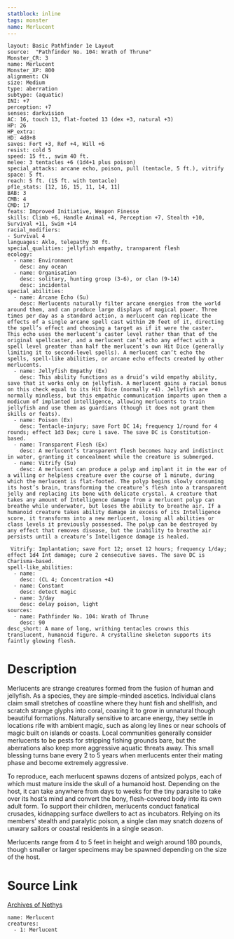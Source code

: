 ```yaml
---
statblock: inline
tags: monster
name: Merlucent
---
```

```statblock
layout: Basic Pathfinder 1e Layout
source:  "Pathfinder No. 104: Wrath of Thrune"
Monster_CR: 3
name: Merlucent
Monster_XP: 800
alignment: CN
size: Medium
type: aberration
subtype: (aquatic)
INI: +7
perception: +7
senses: darkvision
AC: 16, touch 13, flat-footed 13 (dex +3, natural +3)
HP: 26
HP_extra: 
HD: 4d8+8
saves: Fort +3, Ref +4, Will +6
resist: cold 5
speed: 15 ft., swim 40 ft.
melee: 3 tentacles +6 (1d4+1 plus poison)
special_attacks: arcane echo, poison, pull (tentacle, 5 ft.), vitrify
space: 5 ft.
reach: 5 ft. (15 ft. with tentacle)
pf1e_stats: [12, 16, 15, 11, 14, 11]
BAB: 3
CMB: 4
CMD: 17
feats: Improved Initiative, Weapon Finesse
skills: Climb +6, Handle Animal +4, Perception +7, Stealth +10, Survival +11, Swim +14
racial_modifiers:
- Survival 4
languages: Aklo, telepathy 30 ft.
special_qualities: jellyfish empathy, transparent flesh
ecology:
  - name: Environment
    desc: any ocean
  - name: Organisation
    desc: solitary, hunting group (3-6), or clan (9-14)
    desc: incidental
special_abilities:
  - name: Arcane Echo (Su)
    desc: Merlucents naturally filter arcane energies from the world around them, and can produce large displays of magical power. Three times per day as a standard action, a merlucent can replicate the effects of a single arcane spell cast within 20 feet of it, directing the spell’s effect and choosing a target as if it were the caster. This echo uses the merlucent’s caster level rather than that of the original spellcaster, and a merlucent can’t echo any effect with a spell level greater than half the merlucent’s own Hit Dice (generally limiting it to second-level spells). A merlucent can’t echo the spells, spell-like abilities, or arcane echo effects created by other merlucents.
  - name: Jellyfish Empathy (Ex)
    desc: This ability functions as a druid’s wild empathy ability, save that it works only on jellyfish. A merlucent gains a racial bonus on this check equal to its Hit Dice (normally +4). Jellyfish are normally mindless, but this empathic communication imparts upon them a modicum of implanted intelligence, allowing merlucents to train jellyfish and use them as guardians (though it does not grant them skills or feats).
  - name: Poison (Ex)
    desc: Tentacle-injury; save Fort DC 14; frequency 1/round for 4 rounds; effect 1d3 Dex; cure 1 save. The save DC is Constitution-based.
  - name: Transparent Flesh (Ex)
    desc: A merlucent’s transparent flesh becomes hazy and indistinct in water, granting it concealment while the creature is submerged.
  - name: Vitrify (Su)
    desc: A merlucent can produce a polyp and implant it in the ear of a willing or helpless creature over the course of 1 minute, during which the merlucent is flat-footed. The polyp begins slowly consuming its host’s brain, transforming the creature’s flesh into a transparent jelly and replacing its bone with delicate crystal. A creature that takes any amount of Intelligence damage from a merlucent polyp can breathe while underwater, but loses the ability to breathe air. If a humanoid creature takes ability damage in excess of its Intelligence score, it transforms into a new merlucent, losing all abilities or class levels it previously possessed. The polyp can be destroyed by any effect that removes disease, but the inability to breathe air persists until a creature’s Intelligence damage is healed.

 Vitrify: Implantation; save Fort 12; onset 12 hours; frequency 1/day; effect 1d4 Int damage; cure 2 consecutive saves. The save DC is Charisma-based.
spell-like_abilities:
  - name:
    desc: (CL 4; Concentration +4)
  - name: Constant
    desc: detect magic
  - name: 3/day
    desc: delay poison, light
sources:
  - name: Pathfinder No. 104: Wrath of Thrune
    desc: 90
desc_short: A mane of long, writhing tentacles crowns this translucent, humanoid figure. A crystalline skeleton supports its faintly glowing flesh.
```
# Description
Merlucents are strange creatures formed from the fusion of human and jellyfish. As a species, they are simple-minded ascetics. Individual clans claim small stretches of coastline where they hunt fish and shellfish, and scratch strange glyphs into coral, coaxing it to grow in unnatural though beautiful formations. Naturally sensitive to arcane energy, they settle in locations rife with ambient magic, such as along ley lines or near schools of magic built on islands or coasts. Local communities generally consider merlucents to be pests for stripping fishing grounds bare, but the aberrations also keep more aggressive aquatic threats away. This small blessing turns bane every 2 to 5 years when merlucents enter their mating phase and become extremely aggressive.

To reproduce, each merlucent spawns dozens of antsized polyps, each of which must mature inside the skull of a humanoid host. Depending on the host, it can take anywhere from days to weeks for the tiny parasite to take over its host’s mind and convert the bony, flesh-covered body into its own adult form. To support their children, merlucents conduct fanatical crusades, kidnapping surface dwellers to act as incubators. Relying on its members’ stealth and paralytic poison, a single clan may snatch dozens of unwary sailors or coastal residents in a single season.

Merlucents range from 4 to 5 feet in height and weigh around 180 pounds, though smaller or larger specimens may be spawned depending on the size of the host.
# Source Link
[Archives of Nethys](https://aonprd.com/MonsterDisplay.aspx?ItemName=Merlucent)
```encounter-table
name: Merlucent
creatures:
  - 1: Merlucent
```
